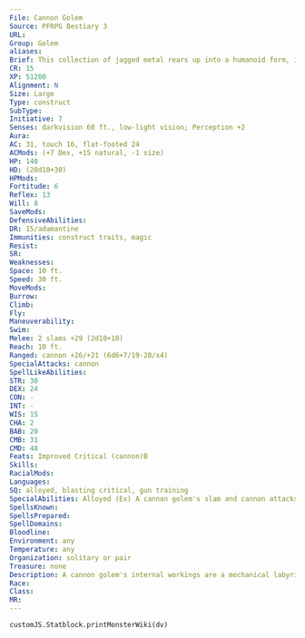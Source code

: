 ```yaml
---
File: Cannon Golem
Source: PFRPG Bestiary 3
URL: 
Group: Golem
aliases: 
Brief: This collection of jagged metal rears up into a humanoid form, its enormous cannon tracking movement with mechanical precision.
CR: 15
XP: 51200
Alignment: N
Size: Large
Type: construct
SubType: 
Initiative: 7
Senses: darkvision 60 ft., low-light vision; Perception +2
Aura: 
AC: 31, touch 16, flat-footed 24
ACMods: (+7 Dex, +15 natural, -1 size)
HP: 140
HD: (20d10+30)
HPMods: 
Fortitude: 6
Reflex: 13
Will: 8
SaveMods: 
DefensiveAbilities: 
DR: 15/adamantine
Immunities: construct traits, magic
Resist: 
SR: 
Weaknesses: 
Space: 10 ft.
Speed: 30 ft.
MoveMods: 
Burrow: 
Climb: 
Fly: 
Maneuverability: 
Swim: 
Melee: 2 slams +29 (2d10+10)
Reach: 10 ft.
Ranged: cannon +26/+21 (6d6+7/19-20/x4)
SpecialAttacks: cannon
SpellLikeAbilities: 
STR: 30
DEX: 24
CON: -
INT: -
WIS: 15
CHA: 2
BAB: 20
CMB: 31
CMD: 48
Feats: Improved Critical (cannon)B
Skills: 
RacialMods: 
Languages: 
SQ: alloyed, blasting critical, gun training
SpecialAbilities: Alloyed (Ex) A cannon golem's slam and cannon attacks count as adamantine, cold iron, and silver for the purpose of overcoming damage reduction.  Blasting Critical (Ex) When a cannon golem confirms a critical hit with a slam attack, it can make one cannon attack against that target as a free action (as long as the cannon is loaded).  Cannon (Ex) The golem's cannon has a range increment of 100 feet and deals 6d6 points of bludgeoning and piercing damage on a hit with a x4 critical modifier. The cannon's magazine can hold up to 20 cannonballs at a time-reloading a single cannonball into this magazine is a standard action for the golem, while loading a cannonball into the cannon itself to fire it is a swift action; this allows the golem to take two shots per round with the cannon.  Gun Training (Ex) A cannon golem adds its Dex modifier to the damage dealt by its cannon.  Immunity to Magic (Ex) A cannon golem is immune to spells and spell-like abilities that allow spell resistance. Certain spells and effects function differently against it, as noted below.  • Any spell with the water descriptor that affects a cannon golem renders its cannon unusable for 1 round (no save).  • A heat metal spell causes the golem's cannon to instantly backfire, dealing 6d6 points of damage to the golem and staggering it for 1 round (no save).
SpellsKnown: 
SpellsPrepared: 
SpellDomains: 
Bloodline: 
Environment: any
Temperature: any
Organization: solitary or pair
Treasure: none
Description: A cannon golem's internal workings are a mechanical labyrinth; its extradimensional pockets constantly process new black powder. A cannon golem stands 12 feet tall.  Construction  A cannon golem is built from 2,000 pounds of adamantine, brass, cold iron, and mithral.  CANNON GOLEM  CL 17th; Price 200,000 gp  Construction  Requirements Craft Construct, geas/quest, limited wish, plane shift or secret chest, creator must be caster level 17th; Skill Craft (siege engine) and Knowledge (engineering) DC 25; Cost 105,000 gp
Race: 
Class: 
MR: 
---
```

```dataviewjs
customJS.Statblock.printMonsterWiki(dv)
```
